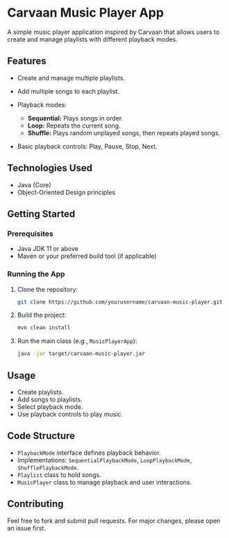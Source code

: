 # Carvaan Music Player App

A simple music player application inspired by Carvaan that allows users to create and manage playlists with different playback modes.

## Features

* Create and manage multiple playlists.
* Add multiple songs to each playlist.
* Playback modes:

  * **Sequential:** Plays songs in order.
  * **Loop:** Repeats the current song.
  * **Shuffle:** Plays random unplayed songs, then repeats played songs.
* Basic playback controls: Play, Pause, Stop, Next.

## Technologies Used

* Java (Core)
* Object-Oriented Design principles

## Getting Started

### Prerequisites

* Java JDK 11 or above
* Maven or your preferred build tool (if applicable)

### Running the App

1. Clone the repository:

   ```bash
   git clone https://github.com/yourusername/carvaan-music-player.git
   ```
2. Build the project:

   ```bash
   mvn clean install
   ```
3. Run the main class (e.g., `MusicPlayerApp`):

   ```bash
   java -jar target/carvaan-music-player.jar
   ```

## Usage

* Create playlists.
* Add songs to playlists.
* Select playback mode.
* Use playback controls to play music.

## Code Structure

* `PlaybackMode` interface defines playback behavior.
* Implementations: `SequentialPlaybackMode`, `LoopPlaybackMode`, `ShufflePlaybackMode`.
* `Playlist` class to hold songs.
* `MusicPlayer` class to manage playback and user interactions.


## Contributing

Feel free to fork and submit pull requests. For major changes, please open an issue first.


